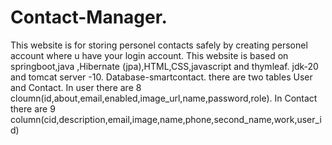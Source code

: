 # Contact-Manager.
This website is for storing personel contacts safely by creating personel account  where u have your login account.
This website is based on springboot,java ,Hibernate (jpa),HTML,CSS,javascript and thymleaf.
jdk-20 and tomcat server -10.
Database-smartcontact.
there are two tables User and Contact.
In user there are 8 cloumn(id,about,email,enabled,image_url,name,password,role).
In Contact there are 9 column(cid,description,email,image,name,phone,second_name,work,user_id)
